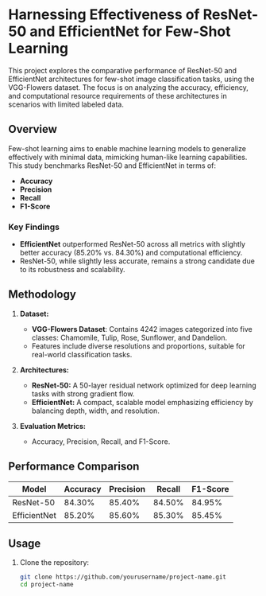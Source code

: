# Harnessing Effectiveness of ResNet-50 and EfficientNet for Few-Shot Learning

This project explores the comparative performance of ResNet-50 and EfficientNet architectures for few-shot image classification tasks, using the VGG-Flowers dataset. The focus is on analyzing the accuracy, efficiency, and computational resource requirements of these architectures in scenarios with limited labeled data.

## Overview

Few-shot learning aims to enable machine learning models to generalize effectively with minimal data, mimicking human-like learning capabilities. This study benchmarks ResNet-50 and EfficientNet in terms of:

- **Accuracy**
- **Precision**
- **Recall**
- **F1-Score**

### Key Findings

- **EfficientNet** outperformed ResNet-50 across all metrics with slightly better accuracy (85.20% vs. 84.30%) and computational efficiency.
- ResNet-50, while slightly less accurate, remains a strong candidate due to its robustness and scalability.

## Methodology

1. **Dataset:**  
   - **VGG-Flowers Dataset**: Contains 4242 images categorized into five classes: Chamomile, Tulip, Rose, Sunflower, and Dandelion.
   - Features include diverse resolutions and proportions, suitable for real-world classification tasks.

2. **Architectures:**
   - **ResNet-50:** A 50-layer residual network optimized for deep learning tasks with strong gradient flow.
   - **EfficientNet:** A compact, scalable model emphasizing efficiency by balancing depth, width, and resolution.

3. **Evaluation Metrics:**
   - Accuracy, Precision, Recall, and F1-Score.

## Performance Comparison

| Model       | Accuracy | Precision | Recall | F1-Score |
|-------------|----------|-----------|--------|----------|
| ResNet-50   | 84.30%   | 85.40%    | 84.50% | 84.95%   |
| EfficientNet| 85.20%   | 85.60%    | 85.30% | 85.45%   |

## Usage

1. Clone the repository:
   ```bash
   git clone https://github.com/yourusername/project-name.git
   cd project-name
   ```
